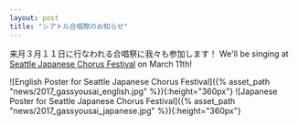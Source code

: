 ```yaml
---
layout: post
title: "シアトル合唱際のお知らせ"
---
```



来月３月１１日に行なわれる合唱祭に我々も参加します！
We'll be singing at [Seattle Japanese Chorus Festival](https://www.facebook.com/Seattle.Japanese.Chorus.Festival/) on March 11th!

![English Poster for Seattle Japanese Chorus Festival]({% asset_path "news/2017_gassyousai_english.jpg" %}){:height="360px"}
![Japanese Poster for Seattle Japanese Chorus Festival]({% asset_path "news/2017_gassyousai_japanese.jpg" %}){:height="360px"}